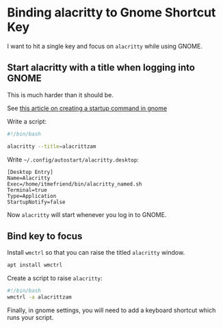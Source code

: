 # Binding alacritty to Gnome Shortcut Key

I want to hit a single key and focus on `alacritty` while
using GNOME.

## Start alacritty with a title when logging into GNOME

This is much harder than it should be.

See [this article on creating a startup command in gnome](https://forum.manjaro.org/t/what-is-the-easiest-way-to-create-a-startup-command-in-gnome/30506/3)

Write a script:

```sh
#!/bin/bash

alacritty --title=alacrittzam
```

Write `~/.config/autostart/alacritty.desktop`:

```text
[Desktop Entry]
Name=Alacritty
Exec=/home/itmefriend/bin/alacritty_named.sh
Terminal=true
Type=Application
StartupNotify=false

```

Now `alacritty` will start whenever you log in to GNOME.

## Bind key to focus

Install `wmctrl` so that you can raise the titled `alacritty` window.

```sh
apt install wmctrl
```

Create a script to raise `alacritty`:

```sh
#!/bin/bash
wmctrl -a alacrittzam
```

Finally, in gnome settings, you will need to add a keyboard shortcut which
runs your script.
